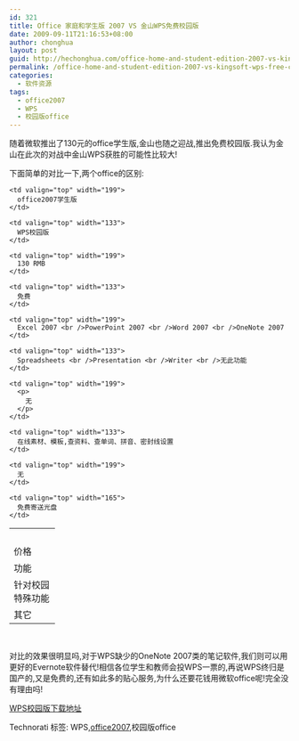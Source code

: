 ```yaml
---
id: 321
title: Office 家庭和学生版 2007 VS 金山WPS免费校园版
date: 2009-09-11T21:16:53+08:00
author: chonghua
layout: post
guid: http://hechonghua.com/office-home-and-student-edition-2007-vs-kingsoft-wps-free-campus-edition/
permalink: /office-home-and-student-edition-2007-vs-kingsoft-wps-free-campus-edition/
categories:
  - 软件资源
tags:
  - office2007
  - WPS
  - 校园版office
---
```

随着微软推出了130元的office学生版,金山也随之迎战,推出免费校园版.我认为金山在此次的对战中金山WPS获胜的可能性比较大!

下面简单的对比一下,两个office的区别:

<table cellspacing="0" cellpadding="2" width="400" border="0">
  <tr>
    <td valign="top" width="66">
      &#160;
    </td>
    
    <td valign="top" width="199">
      office2007学生版
    </td>
    
    <td valign="top" width="133">
      WPS校园版
    </td>
  </tr>
  
  <tr>
    <td valign="top" width="66">
      价格
    </td>
    
    <td valign="top" width="199">
      130 RMB
    </td>
    
    <td valign="top" width="133">
      免费
    </td>
  </tr>
  
  <tr>
    <td valign="top" width="66">
      功能
    </td>
    
    <td valign="top" width="199">
      Excel 2007 <br />PowerPoint 2007 <br />Word 2007 <br />OneNote 2007
    </td>
    
    <td valign="top" width="133">
      Spreadsheets <br />Presentation <br />Writer <br />无此功能
    </td>
  </tr>
  
  <tr>
    <td valign="top" width="66">
      针对校园特殊功能
    </td>
    
    <td valign="top" width="199">
      <p>
        无
      </p>
    </td>
    
    <td valign="top" width="133">
      在线素材、模板,查资料、查单词、拼音、密封线设置
    </td>
  </tr>
  
  <tr>
    <td valign="top" width="66">
      其它
    </td>
    
    <td valign="top" width="199">
      无
    </td>
    
    <td valign="top" width="165">
      免费寄送光盘
    </td>
  </tr>
</table>

&#160;

对比的效果很明显吗,对于WPS缺少的OneNote 2007类的笔记软件,我们则可以用更好的Evernote软件替代!相信各位学生和教师会投WPS一票的,再说WPS终归是国产的,又是免费的,还有如此多的贴心服务,为什么还要花钱用微软office呢!完全没有理由吗!

<a href="http://www.wps.cn/zt/school/" target="_blank">WPS校园版下载地址</a>

<div class="wlWriterEditableSmartContent" id="scid:0767317B-992E-4b12-91E0-4F059A8CECA8:f516f8da-af6c-42a7-a910-090fa67840c1" style="padding-right: 0px; display: inline; padding-left: 0px; float: none; padding-bottom: 0px; margin: 0px; padding-top: 0px">
  Technorati 标签: WPS,<a href="http://technorati.com/tags/office2007" rel="tag">office2007</a>,校园版office
</div>